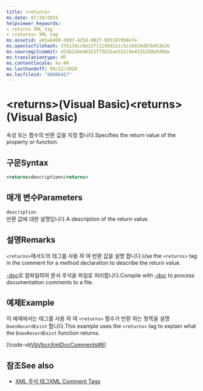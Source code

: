 ```yaml
---
title: <returns>
ms.date: 07/20/2015
helpviewer_keywords:
- returns XML tag
- <returns> XML tag
ms.assetid: a03a6469-d907-425d-882f-083187950e7e
ms.openlocfilehash: 37b110cc6e12f11196d2a1c5cc6026d87b453626
ms.sourcegitcommit: d2db216e46323f73b32ae312c9e4135258e5d68e
ms.translationtype: MT
ms.contentlocale: ko-KR
ms.lasthandoff: 09/22/2020
ms.locfileid: "90866417"
---
```

# <a name="returns-visual-basic"></a><span data-ttu-id="64161-101">\<returns>(Visual Basic)</span><span class="sxs-lookup"><span data-stu-id="64161-101">\<returns> (Visual Basic)</span></span>

<span data-ttu-id="64161-102">속성 또는 함수의 반환 값을 지정 합니다.</span><span class="sxs-lookup"><span data-stu-id="64161-102">Specifies the return value of the property or function.</span></span>  
  
## <a name="syntax"></a><span data-ttu-id="64161-103">구문</span><span class="sxs-lookup"><span data-stu-id="64161-103">Syntax</span></span>  
  
```xml  
<returns>description</returns>  
```  
  
## <a name="parameters"></a><span data-ttu-id="64161-104">매개 변수</span><span class="sxs-lookup"><span data-stu-id="64161-104">Parameters</span></span>  

 `description`  
 <span data-ttu-id="64161-105">반환 값에 대한 설명입니다.</span><span class="sxs-lookup"><span data-stu-id="64161-105">A description of the return value.</span></span>  
  
## <a name="remarks"></a><span data-ttu-id="64161-106">설명</span><span class="sxs-lookup"><span data-stu-id="64161-106">Remarks</span></span>  

 <span data-ttu-id="64161-107">`<returns>`메서드의 태그를 사용 하 여 반환 값을 설명 합니다.</span><span class="sxs-lookup"><span data-stu-id="64161-107">Use the `<returns>` tag in the comment for a method declaration to describe the return value.</span></span>  
  
 <span data-ttu-id="64161-108">[-doc](../../reference/command-line-compiler/doc.md)로 컴파일하여 문서 주석을 파일로 처리합니다.</span><span class="sxs-lookup"><span data-stu-id="64161-108">Compile with [-doc](../../reference/command-line-compiler/doc.md) to process documentation comments to a file.</span></span>  
  
## <a name="example"></a><span data-ttu-id="64161-109">예제</span><span class="sxs-lookup"><span data-stu-id="64161-109">Example</span></span>  

 <span data-ttu-id="64161-110">이 예제에서는 태그를 사용 하 여 `<returns>` 함수가 반환 하는 항목을 설명 `DoesRecordExist` 합니다.</span><span class="sxs-lookup"><span data-stu-id="64161-110">This example uses the `<returns>` tag to explain what the `DoesRecordExist` function returns.</span></span>  
  
 [!code-vb[VbVbcnXmlDocComments#6](~/samples/snippets/visualbasic/VS_Snippets_VBCSharp/VbVbcnXmlDocComments/VB/Class1.vb#6)]  
  
## <a name="see-also"></a><span data-ttu-id="64161-111">참조</span><span class="sxs-lookup"><span data-stu-id="64161-111">See also</span></span>

- [<span data-ttu-id="64161-112">XML 주석 태그</span><span class="sxs-lookup"><span data-stu-id="64161-112">XML Comment Tags</span></span>](index.md)

